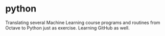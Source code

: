 python
======

Translating several Machine Learning course programs and routines from Octave to Python just as exercise.
Learning GitHub as well.

